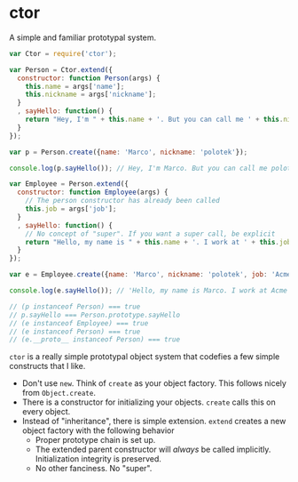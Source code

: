 ctor
====

A simple and familiar prototypal system.

```js
var Ctor = require('ctor');

var Person = Ctor.extend({
  constructor: function Person(args) {
    this.name = args['name'];
    this.nickname = args['nickname'];
  }
  , sayHello: function() {
    return "Hey, I'm " + this.name + '. But you can call me ' + this.nickname; 
  }
});

var p = Person.create({name: 'Marco', nickname: 'polotek'});

console.log(p.sayHello()); // Hey, I'm Marco. But you can call me polotek

var Employee = Person.extend({
  constructor: function Employee(args) {
    // The person constructor has already been called
    this.job = args['job'];
  }
  , sayHello: function() {
    // No concept of "super". If you want a super call, be explicit
    return "Hello, my name is " + this.name + '. I work at ' + this.job;
  }
});

var e = Employee.create({name: 'Marco', nickname: 'polotek', job: 'Acme Novelties'});

console.log(e.sayHello()); // 'Hello, my name is Marco. I work at Acme Novelties'

// (p instanceof Person) === true
// p.sayHello === Person.prototype.sayHello
// (e instanceof Employee) === true
// (e instanceof Person) === true
// (e.__proto__ instanceof Person) === true
```

`ctor` is a really simple prototypal object system that codefies a few simple constructs that I like.

  * Don't use `new`. Think of `create` as your object factory. This follows nicely from `Object.create`.
  * There is a constructor for initializing your objects. `create` calls this on every object.
  * Instead of "inheritance", there is simple extension. `extend` creates a new object factory with the following behavior
    * Proper prototype chain is set up.
    * The extended parent constructor will *always* be called implicitly. Initialization integrity is preserved.
    * No other fanciness. No "super".
